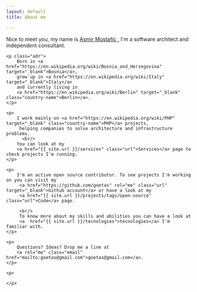 ```yaml
---
layout: default
title: About me

---
```


<article class="vcard">
    <p>
        Nice to meet you, my name is <a class="goetas fn url" href="http://goetas.github.io/">
            <span class="given-name">Asmir</span> <span class="family-name">Mustafic</span>
        </a>,
         I'm a software architect and independent consultant.
    </p>
    
    <p class="adr">
        Born in <a href="https://en.wikipedia.org/wiki/Bosnia_and_Herzegovina" target="_blank">Bosnia</a>, 
        grew up in <a href="https://en.wikipedia.org/wiki/Italy" target="_blank">Italy</a> 
        and currently living in 
        <a href="https://en.wikipedia.org/wiki/Berlin" target="_blank" class="country-name">Berlin</a>.
    </p>

    <p>
        I work mainly on <a href="https://en.wikipedia.org/wiki/PHP" target="_blank" class="country-name">PHP</a> projects,
         helping companies to solve architecture and infrastructure problems.
          <br/>
        You can look at my 
        <a href="{{ site.url }}/services" class="url">Services</a> page to check projects I'm running.
    </p>

    <p>
        I'm an active open source contributor. To see projects I'm working on you can visit my 
         <a href="https://github.com/goetas" rel="me" class="url" target="_blank">Github account</a> or have a look at my 
         <a href="{{ site.url }}/projects/tags/open-source" class="url">Code</a> page.
         
         <br/>
         To know more about my skills and abilities you can have a look at 
         <a  href="{{ site.url }}/tecnologies">tecnologies</a> I'm familiar with.
    </p>

    <p>
        Questions? Ideas? Drop me a line at 
        <a rel="me" class="email" href="mailto:goetas@gmail.com">goetas@gmail.com</a>.
    </p>

    <p>
       
    </p>
</article>
